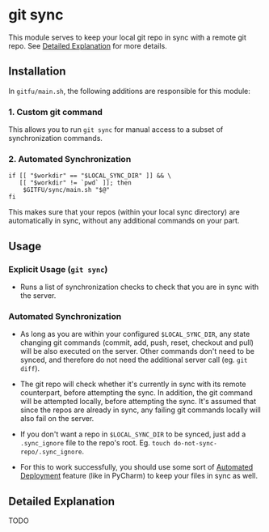 # git sync

This module serves to keep your local git repo in sync with a remote git repo. See
[Detailed Explanation](https://github.com/domanchi/gitfu/new/master/docs#detailed-explanation) for more details.

## Installation

In `gitfu/main.sh`, the following additions are responsible for this module:

### 1. Custom git command

This allows you to run `git sync` for manual access to a subset of synchronization commands.

### 2. Automated Synchronization

```
if [[ "$workdir" == "$LOCAL_SYNC_DIR" ]] && \
   [[ "$workdir" != `pwd` ]]; then
    $GITFU/sync/main.sh "$@"
fi
```

This makes sure that your repos (within your local sync directory) are automatically in sync, without any additional commands
on your part.

## Usage

### Explicit Usage (`git sync`)

* Runs a list of synchronization checks to check that you are in sync with the server.

### Automated Synchronization

* As long as you are within your configured `$LOCAL_SYNC_DIR`, any state changing git commands (commit, add, push, reset,
checkout and pull) will be also executed on the server. Other commands don't need to be synced, and therefore do not need
the additional server call (eg. `git diff`).

* The git repo will check whether it's currently in sync with its remote counterpart, before attempting the sync. In addition,
the git command will be attempted locally, before attempting the sync. It's assumed that since the repos are already in sync,
any failing git commands locally will also fail on the server.

* If you don't want a repo in `$LOCAL_SYNC_DIR` to be synced, just add a `.sync_ignore` file to the repo's root.
Eg. `touch do-not-sync-repo/.sync_ignore`.

* For this to work successfully, you should use some sort of
[Automated Deployment](https://confluence.jetbrains.com/display/PYH/Deployment+in+PyCharm#DeploymentinPyCharm-Automaticuploadtothedefaultserver)
feature (like in PyCharm) to keep your files in sync as well.


## Detailed Explanation

TODO

